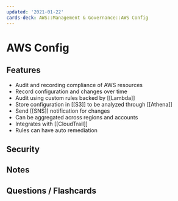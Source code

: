 ```yaml
---
updated: '2021-01-22'
cards-deck: AWS::Management & Governance::AWS Config
---
```


# AWS Config

## Features

- Audit and recording compliance of AWS resources
- Record configuration and changes over time
- Audit using custom rules backed by [[Lambda]]
- Store configuration in [[S3]] to be analyzed through [[Athena]]
- Send [[SNS]] notification for changes
- Can be aggregated across regions and accounts
- Integrates with [[CloudTrail]]
- Rules can have auto remediation

## Security

## Notes

## Questions / Flashcards

